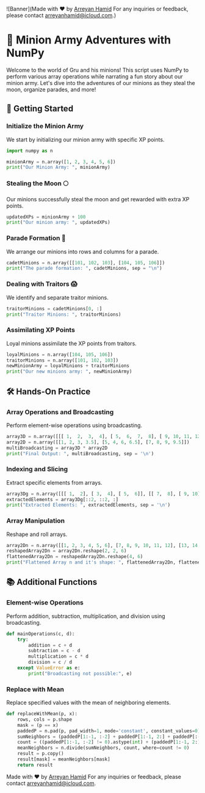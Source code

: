 ![Banner](Made with ❤️ by [Arreyan Hamid](https://github.com/GriffinBlackbirdd)
For any inquiries or feedback, please contact [arreyanhamid@icloud.com](mailto:arreyanhamid@icloud.com).)
# 🥳 Minion Army Adventures with NumPy

Welcome to the world of Gru and his minions! This script uses NumPy to perform various array operations while narrating a fun story about our minion army. Let's dive into the adventures of our minions as they steal the moon, organize parades, and more!

## 🚀 Getting Started

### Initialize the Minion Army
We start by initializing our minion army with specific XP points.

```python
import numpy as n

minionArmy = n.array([1, 2, 3, 4, 5, 6])
print("Our Minion Army: ", minionArmy)
```

### Stealing the Moon 🌕
Our minions successfully steal the moon and get rewarded with extra XP points.

```python
updatedXPs = minionArmy + 100
print("Our minion army: ", updatedXPs)
```

### Parade Formation 🎉
We arrange our minions into rows and columns for a parade.

```python
cadetMinions = n.array([[101, 102, 103], [104, 105, 106]])
print("The parade formation: ", cadetMinions, sep = "\n")
```

### Dealing with Traitors 😱
We identify and separate traitor minions.

```python
traitorMinions = cadetMinions[0, :]
print("Traitor Minions: ", traitorMinions)
```

### Assimilating XP Points
Loyal minions assimilate the XP points from traitors.

```python
loyalMinions = n.array([104, 105, 106])
traitorMinions = n.array([101, 102, 103])
newMinionArmy = loyalMinions + traitorMinions 
print("Our new minions army: ", newMinionArmy)
```

## 🛠️ Hands-On Practice

### Array Operations and Broadcasting
Perform element-wise operations using broadcasting.

```python
array3D = n.array([[[ 1,  2,  3,  4], [ 5,  6,  7,  8], [ 9, 10, 11, 12]], [[13, 14, 15, 16], [17, 18, 19, 20], [21, 22, 23, 24]]])
array2D = n.array([[1, 2, 3, 3.5], [5, 4, 6, 6.5], [7, 8, 9, 9.5]])
multiBroadcasting = array3D * array2D
print("Final Output: ", multiBroadcasting, sep = '\n')
```

### Indexing and Slicing
Extract specific elements from arrays.

```python
array3Dg = n.array([[[ 1,  2], [ 3,  4], [ 5,  6]], [[ 7,  8], [ 9, 10], [11, 12]], [[13, 14], [15, 16], [17, 18]], [[19, 20], [21, 22], [23, 24]]])
extractedElements = array3Dg[::2, ::2, :]
print("Extracted Elements: ", extractedElements, sep = '\n')
```

### Array Manipulation
Reshape and roll arrays.

```python
array2Dn = n.array([[1, 2, 3, 4, 5, 6], [7, 8, 9, 10, 11, 12], [13, 14, 15, 16, 17, 18], [19, 20, 21, 22, 23, 24]])
reshapedArray2Dn = array2Dn.reshape(2, 2, 6)
flattenedArray2Dn = reshapedArray2Dn.reshape(4, 6)
print("Flattened Array n and it's shape: ", flattenedArray2Dn, flattenedArray2Dn.shape, sep = "\n")
```

## 📚 Additional Functions

### Element-wise Operations
Perform addition, subtraction, multiplication, and division using broadcasting.

```python
def mainOperations(c, d):
    try:
        addition = c + d
        subtraction = c - d
        multiplication = c * d
        division = c / d
    except ValueError as e:
        print("Broadcasting not possible:", e)
```

### Replace with Mean
Replace specified values with the mean of neighboring elements.

```python
def replaceWithMean(p, x):
    rows, cols = p.shape
    mask = (p == x)
    paddedP = n.pad(p, pad_width=1, mode='constant', constant_values=0)
    sumNeighbors = (paddedP[1:-1, :-2] + paddedP[1:-1, 2:] + paddedP[:-2, 1:-1] + paddedP[2:, 1:-1])
    count = ((paddedP[1:-1, :-2] != 0).astype(int) + (paddedP[1:-1, 2:] != 0).astype(int) + (paddedP[:-2, 1:-1] != 0).astype(int) + (paddedP[2:, 1:-1] != 0).astype(int))
    meanNeighbors = n.divide(sumNeighbors, count, where=count != 0)
    result = p.copy()
    result[mask] = meanNeighbors[mask]
    return result
```
Made with ❤️ by [Arreyan Hamid](https://github.com/GriffinBlackbirdd)
For any inquiries or feedback, please contact [arreyanhamid@icloud.com](mailto:arreyanhamid@icloud.com).